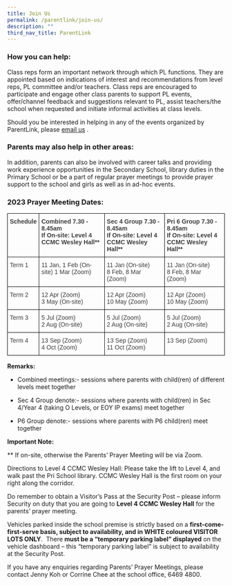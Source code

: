 ```yaml
---
title: Join Us
permalink: /parentlink/join-us/
description: ""
third_nav_title: ParentLink
---
```

### How you can help:

Class reps form an important network through which PL functions. They are appointed based on indications of interest and recommendations from level reps, PL committee and/or teachers. Class reps are encouraged to participate and engage other class parents to support PL events, offer/channel feedback and suggestions relevant to PL, assist teachers/the school when requested and initiate informal activities at class levels.  

Should you be interested in helping in any of the events organized by ParentLink, please [email us](mailto:mgss@moe.edu.sg) .

### Parents may also help in other areas:

In addition, parents can also be involved with career talks and providing work experience opportunities in the Secondary School, library duties in the Primary School or be a part of regular prayer meetings to provide prayer support to the school and girls as well as in ad-hoc events.

  

### 2023 Prayer Meeting Dates:

<style type="text/css">
.tg  {border-collapse:collapse;border-spacing:0;}
.tg td{border-color:black;border-style:solid;border-width:1px;font-family:Arial, sans-serif;font-size:14px;
  overflow:hidden;padding:10px 5px;word-break:normal;}
.tg th{border-color:black;border-style:solid;border-width:1px;font-family:Arial, sans-serif;font-size:14px;
  font-weight:normal;overflow:hidden;padding:10px 5px;word-break:normal;}
.tg .tg-uwnk{color:#3D3D3D;text-align:left;vertical-align:top}
.tg .tg-bzr3{color:#3D3D3D;font-weight:bold;text-align:left;vertical-align:top}
</style>
<table class="tg">
<thead>
  <tr>
    <th class="tg-bzr3">Schedule</th>
    <th class="tg-bzr3">Combined 7.30 - 8.45am <br>
      If On-site: Level 4 CCMC Wesley Hall**</th>
    <th class="tg-bzr3">Sec 4 Group 7.30 - 8.45am <br>
      If On-site: Level 4 CCMC Wesley Hall**</th>
    <th class="tg-bzr3">Pri 6 Group 7.30 - 8.45am <br>
      If On-site: Level 4 CCMC Wesley Hall**</th>
  </tr>
</thead>
<tbody>
  <tr>
    <td class="tg-uwnk">Term 1</td>
    <td class="tg-uwnk">11 Jan, 1 Feb (On-site) 1 Mar (Zoom)</td>
    <td class="tg-uwnk">11 Jan (On-site) <br>
      8 Feb, 8 Mar (Zoom)</td>
    <td class="tg-uwnk">11 Jan (On-site) <br>
      8 Feb, 8 Mar (Zoom)</td>
  </tr>
  <tr>
    <td class="tg-uwnk">Term 2</td>
    <td class="tg-uwnk">12 Apr (Zoom) <br>
      3 May (On-site)</td>
    <td class="tg-uwnk">12 Apr (Zoom) <br>
      10 May (Zoom)</td>
    <td class="tg-uwnk">12 Apr (Zoom) <br>
      10 May (Zoom)</td>
  </tr>
  <tr>
    <td class="tg-uwnk">Term 3</td>
    <td class="tg-uwnk">5 Jul (Zoom) <br>
      2 Aug (On-site)</td>
    <td class="tg-uwnk">5 Jul (Zoom) <br>
      2 Aug (On-site)</td>
    <td class="tg-uwnk">5 Jul (Zoom) <br>
      2 Aug (On-site)</td>
  </tr>
  <tr>
    <td class="tg-uwnk">Term 4</td>
    <td class="tg-uwnk">13 Sep (Zoom) <br>
      4 Oct (Zoom)</td>
    <td class="tg-uwnk">13 Sep (Zoom) <br>
      11 Oct (Zoom)</td>
    <td class="tg-uwnk">13 Sep (Zoom)</td>
  </tr>
</tbody>
</table>

**Remarks:**

*   Combined meetings:- sessions where parents with child(ren) of different levels meet together
*   Sec 4 Group denote:- sessions where parents with child(ren) in Sec 4/Year 4 (taking O Levels, or EOY IP exams) meet together  
    
*   P6 Group denote:- sessions where parents with P6 child(ren) meet together

  

**Important Note:**

** If on-site, otherwise the Parents’ Prayer Meeting will be via Zoom.

  

Directions to Level 4 CCMC Wesley Hall: Please take the lift to Level 4, and walk past the Pri School library. CCMC Wesley Hall is the first room on your right along the corridor.

  

Do remember to obtain a Visitor’s Pass at the Security Post – please inform Security on duty that you are going to **Level 4 CCMC Wesley Hall** for the parents’ prayer meeting.  

  

Vehicles parked inside the school premise is strictly based on a **first-come-first-serve basis, subject to availability, and in WHITE coloured VISITOR LOTS ONLY**.  There **must be a “temporary parking label” displayed** on the vehicle dashboard – this “temporary parking label” is subject to availability at the Security Post.

  

If you have any enquiries regarding Parents’ Prayer Meetings, please contact Jenny Koh or Corrine Chee at the school office, 6469 4800.